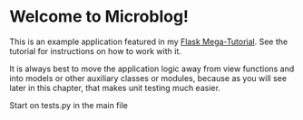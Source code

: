 # Welcome to Microblog!

This is an example application featured in my [Flask Mega-Tutorial](https://blog.miguelgrinberg.com/post/the-flask-mega-tutorial-part-i-hello-world). See the tutorial for instructions on how to work with it.

It is always best to move the application logic away from view functions and into models or other auxiliary classes or modules, because as you will see later in this chapter, that makes unit testing much easier.

Start on tests.py in the main file

